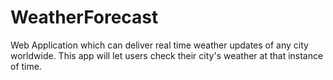 ﻿# WeatherForecast
 
Web Application which can deliver real time weather updates of any city worldwide. This app will let users check their city's weather at that instance of time.
